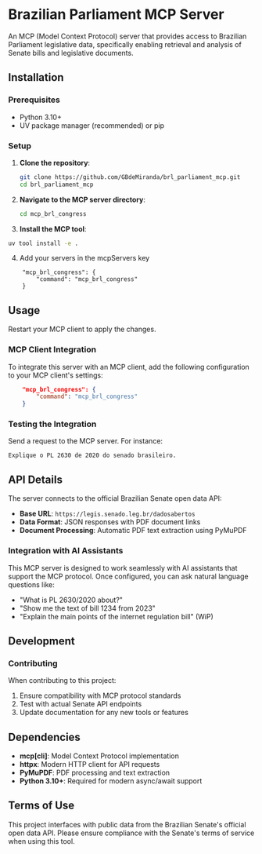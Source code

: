 # Brazilian Parliament MCP Server

An MCP (Model Context Protocol) server that provides access to Brazilian Parliament legislative data, specifically enabling retrieval and analysis of Senate bills and legislative documents.

## Installation

### Prerequisites

- Python 3.10+
- UV package manager (recommended) or pip

### Setup

1. **Clone the repository**:
   ```bash
   git clone https://github.com/GBdeMiranda/brl_parliament_mcp.git
   cd brl_parliament_mcp
   ```

2. **Navigate to the MCP server directory**:
   ```bash
   cd mcp_brl_congress
   ```

3. **Install the MCP tool**:
  ```bash
  uv tool install -e .
  ```

4. Add your servers in the mcpServers key
```
    "mcp_brl_congress": {
        "command": "mcp_brl_congress"
    }
```


## Usage

Restart your MCP client to apply the changes.

### MCP Client Integration

To integrate this server with an MCP client, add the following configuration to your MCP client's settings:

```json
    "mcp_brl_congress": {
        "command": "mcp_brl_congress"
    }
```

### Testing the Integration

Send a request to the MCP server. For instance:
```
Explique o PL 2630 de 2020 do senado brasileiro.
```

## API Details

The server connects to the official Brazilian Senate open data API:
- **Base URL**: `https://legis.senado.leg.br/dadosabertos`
- **Data Format**: JSON responses with PDF document links
- **Document Processing**: Automatic PDF text extraction using PyMuPDF

### Integration with AI Assistants

This MCP server is designed to work seamlessly with AI assistants that support the MCP protocol. Once configured, you can ask natural language questions like:

- "What is PL 2630/2020 about?"
- "Show me the text of bill 1234 from 2023"
- "Explain the main points of the internet regulation bill" (WiP)

## Development

### Contributing

When contributing to this project:

1. Ensure compatibility with MCP protocol standards
2. Test with actual Senate API endpoints
3. Update documentation for any new tools or features


## Dependencies

- **mcp[cli]**: Model Context Protocol implementation
- **httpx**: Modern HTTP client for API requests
- **PyMuPDF**: PDF processing and text extraction
- **Python 3.10+**: Required for modern async/await support

## Terms of Use

This project interfaces with public data from the Brazilian Senate's official open data API. Please ensure compliance with the Senate's terms of service when using this tool.